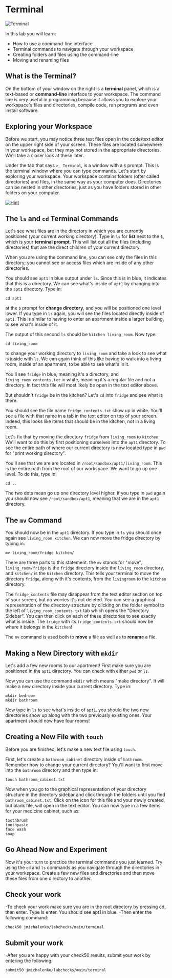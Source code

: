 # Terminal

![Terminal](https://raw.githubusercontent.com/cs50nestm/cs50labs/2019/terminal/command_line_practice.gif)

In this lab you will learn:

- How to use a command-line interface
- Terminal commands to navigate through your workspace
- Creating folders and files using the command-line
- Moving and renaming files

## What is the Terminal?

On the bottom of your window on the right is a **terminal** panel, which is a text-based or **command-line** interface to your workspace. The command line is very useful in programming because it allows you to explore your workspace's files and directories, compile code, run programs and even install software.
## Exploring your Workspace

Before we start, you may notice three text files open in the code/text editor on the upper right side of your screen. These files are located somewhere in your workspace, but they may not stored in the appropriate directories. We'll take a closer look at these later.

Under the tab that says `>_ Terminal`, is a window with a `$` prompt. This is the terminal window where you can type commands. Let's start by exploring your workspace. Your workspace contains folders (ofter called directories) and files, in the same way as your computer does. Directories can be nested in other directories, just as you have folders stored in other folders on your computer.

[![Hint](https://markdown-videos-api.jorgenkh.no/url?url=https%3A%2F%2Fwww.youtube.com%2Fwatch%3Fv%3D2f_wffq6Ur0)](https://www.youtube.com/watch?v=2f_wffq6Ur0)

## The `ls` and `cd` Terminal Commands

Let's see what files are in the directory in which you are currently positioned (your current working directory). Type in `ls` for **list** next to the `$`, which is your **terminal prompt**. This will list out all the files (including directories) that are the direct children of your current directory.

When you are using the command line, you can see only the files in this directory; you cannot see or access files which are inside of any other directories.

You should see `apt1` in blue output under `ls`. Since this is in blue, it indicates that this is a directory. We can see what's inside of `apt1` by changing into the `apt1` directory. Type in:

```
cd apt1
```

at the `$` prompt for **change directory**, and you will be positioned one level lower. If you type in `ls` again, you will see the files located directly inside of `apt1`. This is similar to having to enter an apartment inside a larger building, to see what's inside of it.



The output of this second `ls` should be `kitchen living_room`. Now type:

```
cd living_room
```

to change your working directory to `living_room` and take a look to see what is inside with `ls`. We can again think of this like having to walk into a living room, inside of an apartment, to be able to see what's in it.

You'll see `fridge` in blue, meaning it's a directory, and `living_room_contents.txt` in white, meaning it's a regular file and not a directory. In fact this file will most likely be open in the text editor above.

But shouldn't `fridge` be in the kitchen? Let's `cd` into `fridge` and see what is there.

You should see the file name `fridge_contents.txt` show up in white. You'll see a file with that name in a tab in the text editor on top of your screen. Indeed, this looks like items that should be in the kitchen, not in a living room.

Let's fix that by moving the directory `fridge` from `living_room` to `kitchen`. We'll want to do this by first positioning ourselves into the `apt1` directory. To see the entire path of where our current directory is now located type in `pwd` for "print working directory".

You'll see that we are are located in `/root/sandbox/apt1/living_room`. This is the entire path from the root of our workspace. We want to go up one level. To do this, type in:

```
cd ..
```

The two dots mean go up one directory level higher. If you type in `pwd` again you should now see `/root/sandbox/apt1`, meaning that we are in the `apt1` directory.



## The `mv` Command

You should now be in the `apt1` directory. If you type in `ls` you should once again see `living_room kitchen`. We can now move the fridge directory by typing in:

```
mv living_room/fridge kitchen/
```

There are three parts to this statement. the `mv` stands for "move", `living_room/fridge` is the `fridge` directory inside the `living_room` directory, and `kitchen/` is the `kitchen` directory. This tells your terminal to move the directory `fridge`, along with it's contents, from the `livingroom` to the `kitchen` directory.

The `fridge_contents` file may disappear from the text editor section on top of your screen, but no worries it's not deleted. You can see a graphical representation of the directory structure by clicking on the folder symbol to the left of `living_room_contents.txt` tab which opens the "Directory Sidebar". You can then click on each of these directories to see exactly what is inside. The `fridge` with its `fridge_contents.txt` should now be where it belongs in the `kitchen`!

The `mv` command is used both to **move** a file as well as to **rename** a file.



## Making a New Directory with `mkdir`

Let's add a few new rooms to our apartment! First make sure you are positioned in the `apt1` directory. You can check with either `pwd` or `ls`.

Now you can use the command `mkdir` which means "make directory". It will make a new directory inside your current directory. Type in:

```
mkdir bedroom
mkdir bathroom
```

Now type in `ls` to see what's inside of `apt1`. you should the two new directories show up along with the two previously existing ones. Your apartment should now have four rooms!


## Creating a New File with `touch`

Before you are finished, let's make a new text file using `touch`.

First, let's create a `bathroom_cabinet` directory inside of `bathroom`. Remember how to change your current directory? You'll want to first move into the `bathroom` directory and then type in:

```
touch bathroom_cabinet.txt
```
Now when you go to the graphical representation of your directory structure in the directory sidebar and click through the folders until you find `bathroom_cabinet.txt`. Click on the icon for this file and your newly created, but blank file, will open in the text editor. You can now type in a few items for your medicine cabinet, such as:

```
toothbrush
toothpaste
face wash
soap
```

## Go Ahead Now and Experiment

Now it's your turn to practice the terminal commands you just learned. Try using the `cd` and `ls` commands as you navigate through the directories in your workspace. Create a few new files and directories and then move these files from one directory to another.

## Check your work

-To check your work make sure you are in the root directory by pressing cd, then enter.  Type ls enter.  You should see apt1 in blue.
-Then enter the following command:
```
check50 jmichalenko/labchecks/main/terminal
```
## Submit your work

-After you are happy with your check50 results, submit your work by entering the following: 
```
submit50 jmichalenko/labchecks/main/terminal
```
